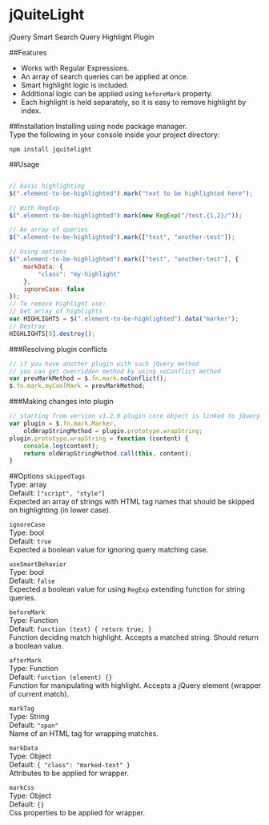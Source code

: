 # jQuiteLight
jQuery Smart Search Query Highlight Plugin

##Features
- Works with Regular Expressions.
- An array of search queries can be applied at once.
- Smart highlight logic is included.
- Additional logic can be applied using `beforeMark` property.
- Each highlight is held separately, so it is easy to remove highlight by index.

##Installation
Installing using node package manager.  
Type the following in your console inside your project directory:  
```
npm install jquitelight
```

##Usage
```js

// basic highlighting
$(".element-to-be-highlighted").mark("text to be highlighted here");

// With RegExp
$(".element-to-be-highlighted").mark(new RegExp("/test.{1,2}/"));

// An array of queries
$(".element-to-be-highlighted").mark(["test", "another-test"]);

// Using options
$(".element-to-be-highlighted").mark(["test", "another-test"], {
	markData: {
		"class": "my-highlight"
	},
	ignoreCase: false
});
// To remove highlight use:
// Get array of highlights
var HIGHLIGHTS = $(".element-to-be-highlighted").data("marker");
// Destroy
HIGHLIGHTS[0].destroy();
```

###Resolving plugin conflicts
```js
// if you have another plugin with such jQuery method
// you can get overridden method by using noConflict method
var prevMarkMethod = $.fn.mark.noConflict();
$.fn.mark.myCoolMark = prevMarkMethod;
```

###Making changes into plugin
```js
// starting from version v1.2.0 plugin core object is linked to jQuery method
var plugin = $.fn.mark.Marker,
	oldWrapStringMethod = plugin.prototype.wrapString;
plugin.prototype.wrapString = function (content) {
	console.log(content);
	return oldWrapStringMethod.call(this, content);
}
```

##Options
`skippedTags`  
Type: array  
Default: `["script", "style"]`  
Expected an array of strings with HTML tag names that should be skipped on highlighting (in lower case).

`ignoreCase`  
Type: bool  
Default: `true`  
Expected a boolean value for ignoring query matching case.

`useSmartBehavior`  
Type: bool  
Default: `false`  
Expected a boolean value for using `RegExp` extending function for string queries.

`beforeMark`  
Type: Function  
Default: `function (text) { return true; }`  
Function deciding match highlight. Accepts a matched string. Should return a boolean value.
 
`afterMark`  
Type: Function  
Default: `function (element) {}`  
Function for manipulating with highlight. Accepts a jQuery element (wrapper of current match).

`markTag`  
Type: String  
Default: `"span"`  
Name of an HTML tag for wrapping matches.

`markData`  
Type: Object  
Default: `{ "class": "marked-text" }`  
Attributes to be applied for wrapper.

`markCss`  
Type: Object  
Default: `{}`  
Css properties to be applied for wrapper.